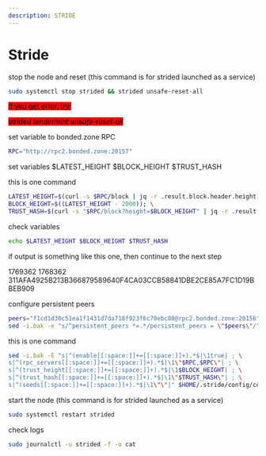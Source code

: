 ```yaml
---
description: STRIDE
---
```


# Stride

stop the node and reset (this command is for strided launched as a service)

```bash
sudo systemctl stop strided && strided unsafe-reset-all
```

<mark style="background-color:red;">if you get error, try:</mark>

_<mark style="background-color:red;">strided tendermint unsafe-reset-all</mark>_

set variable to bonded.zone RPC

```bash
RPC="http://rpc2.bonded.zone:20157"
```

set variables $LATEST\_HEIGHT $BLOCK\_HEIGHT $TRUST\_HASH

this is one command

```bash
LATEST_HEIGHT=$(curl -s $RPC/block | jq -r .result.block.header.height); \
BLOCK_HEIGHT=$((LATEST_HEIGHT - 2000)); \
TRUST_HASH=$(curl -s "$RPC/block?height=$BLOCK_HEIGHT" | jq -r .result.block_id.hash)
```

check variables

```bash
echo $LATEST_HEIGHT $BLOCK_HEIGHT $TRUST_HASH
```

if output is something like this one, then continue to the next step

1769362 1768362 311AFA4925B213B366879589640F4CA03CCB58841DBE2CE85A7FC1D19BBEB909

configure persistent peers

```bash
peers="f1cd1d30c51ea1f1431d7da718f923f6c70ebc80@rpc2.bonded.zone:20156"
sed -i.bak -e "s/^persistent_peers *=.*/persistent_peers = \"$peers\"/" $HOME/.stride/config/config.toml
```

this is one command

```bash
sed -i.bak -E "s|^(enable[[:space:]]+=[[:space:]]+).*$|\1true| ; \
s|^(rpc_servers[[:space:]]+=[[:space:]]+).*$|\1\"$RPC,$RPC\"| ; \
s|^(trust_height[[:space:]]+=[[:space:]]+).*$|\1$BLOCK_HEIGHT| ; \
s|^(trust_hash[[:space:]]+=[[:space:]]+).*$|\1\"$TRUST_HASH\"| ; \
s|^(seeds[[:space:]]+=[[:space:]]+).*$|\1\"\"|" $HOME/.stride/config/config.toml
```

start the node (this command is for strided launched as a service)

```bash
sudo systemctl restart strided
```

check logs

```bash
sudo journalctl -u strided -f -o cat
```
